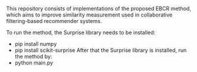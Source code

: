 This repository consists of implementations of the proposed EBCR method, which aims to improve similarity measurement used in collaborative filtering-based recommender systems.

To run the method, the Surprise library needs to be installed:
  -	pip install numpy
  -	pip install scikit-surprise
After that the Surprise library is installed, run the method by:
  -	python main.py
